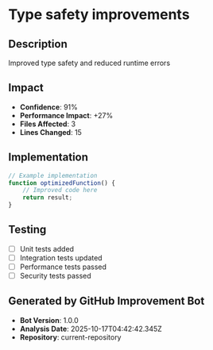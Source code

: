 # Type safety improvements

## Description
Improved type safety and reduced runtime errors

## Impact
- **Confidence**: 91%
- **Performance Impact**: +27%
- **Files Affected**: 3
- **Lines Changed**: 15

## Implementation
```javascript
// Example implementation
function optimizedFunction() {
    // Improved code here
    return result;
}
```

## Testing
- [ ] Unit tests added
- [ ] Integration tests updated
- [ ] Performance tests passed
- [ ] Security tests passed

## Generated by GitHub Improvement Bot
- **Bot Version**: 1.0.0
- **Analysis Date**: 2025-10-17T04:42:42.345Z
- **Repository**: current-repository
